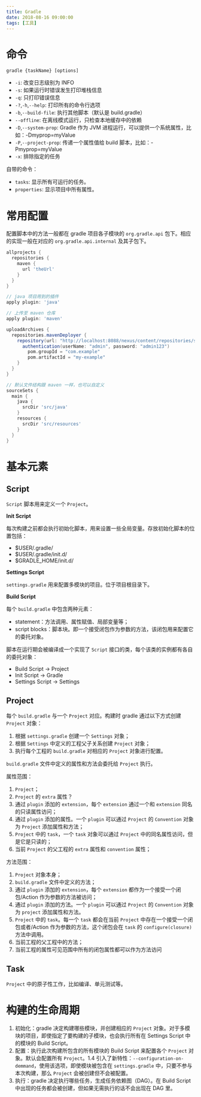 ```yaml
---
title: Gradle
date: 2018-08-16 09:00:00
tags: [工具]
---
```


# 命令

`gradle {taskName} [options]`

- `-i`: 改变日志级别为 INFO
- `-s`: 如果运行时错误发生打印堆栈信息
- `-q`: 只打印错误信息
- `-?`,`-h`,`--help`: 打印所有的命令行选项
- `-b`,`--build-file`: 执行其他脚本（默认是 build.gradle）
- `--offline`: 在离线模式运行，只检查本地缓存中的依赖
- `-D`,`--system-prop`: Gradle 作为 JVM 进程运行，可以提供一个系统属性，比如：-Dmyprop=myValue
- `-P`,`--project-prop`: 传递一个属性值给 build 脚本，比如：-Pmyprop=myValue
- `-x`: 排除指定的任务

自带的命令：

- `tasks`: 显示所有可运行的任务。
- `properties`: 显示项目中所有属性。


# 常用配置

配置脚本中的方法一般都在 gradle 项目各子模块的 `org.gradle.api` 包下。相应的实现一般在对应的 `org.gradle.api.internal` 及其子包下。

```groovy
allprojects {
  repositories {
    maven {
      url 'theUrl'
    }
  }
}

// java 项目用到的插件
apply plugin: 'java'

// 上传至 maven 仓库
apply plugin: 'maven'

uploadArchives {
  repositories.mavenDeployer {
    repository(url: "http://localhost:8088/nexus/content/repositories/snapshots/") {
      authentication(userName: "admin", password: "admin123")
        pom.groupId = "com.example"
        pom.artifactId = "my-example"
    }
  }
}

// 默认文件结构跟 maven 一样，也可以自定义
sourceSets {
  main {
    java {
      srcDir 'src/java'
    }
    resources {
      srcDir 'src/resources'
    }
  }
}
```

# 基本元素

## Script

`Script` 脚本用来定义一个 `Project`。

**Init Script**

每次构建之前都会执行初始化脚本，用来设置一些全局变量。存放初始化脚本的位置包括：

- $USER/.gradle/
- $USER/.gradle/init.d/
- $GRADLE_HOME/init.d/

**Settings Script**

`settings.gradle` 用来配置多模块的项目。位于项目根目录下。

**Build Script**

每个 `build.gradle` 中包含两种元素：

- statement：方法调用、属性赋值、局部变量等；
- script blocks：脚本块。即一个接受闭包作为参数的方法，该闭包用来配置它的委托对象。


脚本在运行期会被编译成一个实现了 `Script` 接口的类，每个该类的实例都有各自的委托对象：

- Build Script -> Project
- Init Script -> Gradle
- Settings Script -> Settings

## Project

每个 `build.gradle` 与一个 `Project` 对应。构建时 gradle 通过以下方式创建 `Project` 对象：

1. 根据 `settings.gradle` 创建一个 `Settings` 对象；
2. 根据 `Settings` 中定义的工程父子关系创建 `Project` 对象；
3. 执行每个工程的 `build.gradle` 对相应的 `Project` 对象进行配置。

`build.gradle` 文件中定义的属性和方法会委托给 `Project` 执行。

属性范围：

1. `Project`；
2. `Project` 的 `extra` 属性？
3. 通过 `plugin` 添加的 `extension`，每个 `extension` 通过一个和 `extension` 同名的只读属性访问；
4. 通过 `plugin` 添加的属性。一个 `plugin` 可以通过 `Project` 的 `Convention` 对象为 `Project` 添加属性和方法；
5. `Project` 中的 `task`，一个 `task` 对象可以通过 `Project` 中的同名属性访问，但是它是只读的；
6. 当前 `Project` 的父工程的 `extra` 属性和 `convention` 属性；

方法范围：

1. `Project` 对象本身；
2. `build.gradle` 文件中定义的方法；
3. 通过 `plugin` 添加的 `extension`，每个 `extension` 都作为一个接受一个闭包/Action 作为参数的方法被访问；
4. 通过 `plugin` 添加的方法。一个 `plugin` 可以通过 `Project` 的 `Convention` 对象为 `project` 添加属性和方法。
5. `Project` 中的 `task`。每一个 `task` 都会在当前 `Project` 中存在一个接受一个闭包或者/Action 作为参数的方法，这个闭包会在 `task` 的 `configure(closure)` 方法中调用。
6. 当前工程的父工程中的方法；
7. 当前工程的属性可见范围中所有的闭包属性都可以作为方法访问

## Task

`Project` 中的原子性工作，比如编译、单元测试等。

# 构建的生命周期

1. 初始化：gradle 决定构建哪些模块，并创建相应的 `Project` 对象。对于多模块的项目，即使指定了要构建的子模块，也会执行所有在 Settings Script 中的模块的 Build Script。
2. 配置：执行此次构建所包含的所有模块的 Build Script 来配置各个 `Project` 对象。默认会配置所有 `Project`。1.4 引入了新特性：`--configuration-on-demmand`，使用该选项，即使模块被包含在 `settings.gradle` 中，只要不参与本次构建，那么 `Project` 会被创建但不会被配置。
3. 执行：gradle 决定执行哪些任务，生成任务依赖图（DAG）。在 Build Script 中出现的任务都会被创建，但如果无需执行的话不会出现在 DAG 里。
